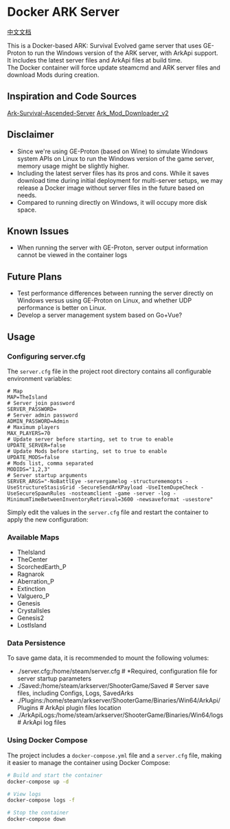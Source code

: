 # Docker ARK Server

[中文文档](README-Zh.md)  

This is a Docker-based ARK: Survival Evolved game server that uses GE-Proton to run the Windows version of the ARK server, with ArkApi support.  
It includes the latest server files and ArkApi files at build time.  
The Docker container will force update steamcmd and ARK server files and download Mods during creation.

## Inspiration and Code Sources
[Ark-Survival-Ascended-Server](https://github.com/Acekorneya/Ark-Survival-Ascended-Server)
[Ark_Mod_Downloader_v2](https://github.com/CobraColin/Ark_Mod_Downloader_v2)

## Disclaimer
  - Since we're using GE-Proton (based on Wine) to simulate Windows system APIs on Linux to run the Windows version of the game server, memory usage might be slightly higher.
  - Including the latest server files has its pros and cons. While it saves download time during initial deployment for multi-server setups, we may release a Docker image without server files in the future based on needs.
  - Compared to running directly on Windows, it will occupy more disk space.

## Known Issues
  - When running the server with GE-Proton, server output information cannot be viewed in the container logs

## Future Plans
  - Test performance differences between running the server directly on Windows versus using GE-Proton on Linux, and whether UDP performance is better on Linux.
  - Develop a server management system based on Go+Vue?

## Usage

### Configuring server.cfg

The `server.cfg` file in the project root directory contains all configurable environment variables:

```
# Map
MAP=TheIsland
# Server join password
SERVER_PASSWORD=
# Server admin password
ADMIN_PASSWORD=Admin
# Maximum players
MAX_PLAYERS=70
# Update server before starting, set to true to enable
UPDATE_SERVER=false
# Update Mods before starting, set to true to enable
UPDATE_MODS=false
# Mods list, comma separated
MODIDS="1,2,3"
# Server startup arguments
SERVER_ARGS="-NoBattlEye -servergamelog -structurememopts -UseStructureStasisGrid -SecureSendArKPayload -UseItemDupeCheck -UseSecureSpawnRules -nosteamclient -game -server -log -MinimumTimeBetweenInventoryRetrieval=3600 -newsaveformat -usestore" 
```

Simply edit the values in the `server.cfg` file and restart the container to apply the new configuration:

### Available Maps

- TheIsland
- TheCenter
- ScorchedEarth_P
- Ragnarok
- Aberration_P
- Extinction
- Valguero_P
- Genesis
- CrystalIsles
- Genesis2
- LostIsland

### Data Persistence

To save game data, it is recommended to mount the following volumes:
  - ./server.cfg:/home/steam/server.cfg # *Required, configuration file for server startup parameters
  - ./Saved:/home/steam/arkserver/ShooterGame/Saved   # Server save files, including Configs, Logs, SavedArks
  - ./Plugins:/home/steam/arkserver/ShooterGame/Binaries/Win64/ArkApi/Plugins # ArkApi plugin files location
  - ./ArkApiLogs:/home/steam/arkserver/ShooterGame/Binaries/Win64/logs  # ArkApi log files

### Using Docker Compose

The project includes a `docker-compose.yml` file and a `server.cfg` file, making it easier to manage the container using Docker Compose:

```bash
# Build and start the container
docker-compose up -d

# View logs
docker-compose logs -f

# Stop the container
docker-compose down
```
